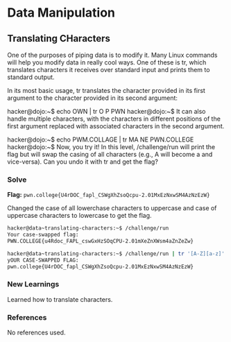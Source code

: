 # Data Manipulation

## Translating CHaracters
One of the purposes of piping data is to modify it. Many Linux commands will help you modify data in really cool ways. One of these is tr, which translates characters it receives over standard input and prints them to standard output.

In its most basic usage, tr translates the character provided in its first argument to the character provided in its second argument:

hacker@dojo:~$ echo OWN | tr O P
PWN
hacker@dojo:~$
It can also handle multiple characters, with the characters in different positions of the first argument replaced with associated characters in the second argument.

hacker@dojo:~$ echo PWM.COLLAGE | tr MA NE
PWN.COLLEGE
hacker@dojo:~$
Now, you try it! In this level, /challenge/run will print the flag but will swap the casing of all characters (e.g., A will become a and vice-versa). Can you undo it with tr and get the flag?

### Solve
**Flag:** `pwn.college{U4rDOC_fapl_CSWgXhZsoQcpu-2.01MxEzNxwSM4AzNzEzW}`

Changed the case of all lowerchase characters to uppercase and case of uppercase characters to lowercase to get the flag.

```bash
hacker@data~translating-characters:~$ /challenge/run
Your case-swapped flag:
PWN.COLLEGE{u4Rdoc_FAPL_cswGxHzSOqCPU-2.01mXeZnXWsm4aZnZeZw}

hacker@data~translating-characters:~$ /challenge/run | tr '[A-Z][a-z]' '[a-z][A-Z]'
yOUR CASE-SWAPPED FLAG:
pwn.college{U4rDOC_fapl_CSWgXhZsoQcpu-2.01MxEzNxwSM4AzNzEzW}
```

### New Learnings
Learned how to translate characters.

### References 
No references used.
